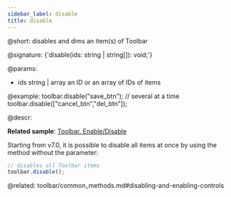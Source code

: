 ```yaml
---
sidebar_label: disable
title: disable
---          
```


@short: disables and dims an item(s) of Toolbar

@signature: {'disable(ids: string | string[]): void;'}

@params:
- ids 		string | array		an ID or an array of IDs of items

@example:
toolbar.disable("save_btn");
// several at a time
toolbar.disable(["cancel_btn","del_btn"]);



@descr:

**Related sample**: [Toolbar. Enable/Disable](https://snippet.dhtmlx.com/ovblenaf)

Starting from v7.0, it is possible to disable all items at once by using the method without the parameter:

~~~js
// disables all Toolbar items
toolbar.disable();
~~~

@related: toolbar/common_methods.md#disabling-and-enabling-controls


